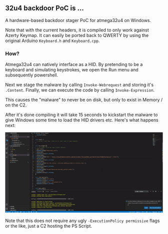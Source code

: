 ## 32u4 backdoor PoC is ...

A hardware-based backdoor stager PoC for atmega32u4 on Windows.

Note that with the current headers, it is compiled to only work against Azerty Keymap.
It can easily be ported back to QWERTY by using the original Arduino `Keyboard.h` and `Keyboard.cpp`.

### How?
Atmega32u4 can natively interface as a HID. 
By pretending to be a keyboard and simulating keystrokes, we open the Run menu and subsequently powershell.

Next we stage the malware by calling `Invoke-Webrequest` and storing it's `.Content`.
Finally, we can execute the code by calling `Invoke-Expression`.

This causes the "malware" to never be on disk, but only to exist in Memory / on the C2.


After it's done compiling it will take 15 seconds to kickstart the malware to give Windows some time to load the HID drivers etc.
Here's what happens next:

![In Action](inaction.gif)

Note that this does not require any ugly `-ExecutionPolicy permissive` flags or the like, just a C2 hosting the PS Script.